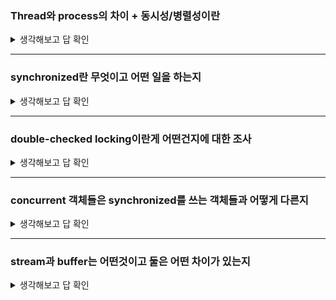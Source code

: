### Thread와 process의 차이 + 동시성/병렬성이란

<details>
<summary>생각해보고 답 확인</summary>

**프로세스**

 메모리 상에서 실행중인 프로그램 

운영체제가 **프로세스를** 최소 작업 단위로 삼고 독립된 Code/Data/Stack/Heap 메모리 영역을 할당해 주기 때문에 다른 프로세스의 변수나 자료에 접근할 수 없다. 

**스레드**

 이 프로세스 안에서 실행되는 흐름 단위

  Stack 메모리 영역을 제외한 다른 메모리 영역을 같은 프로세스 내 다른 스레드와 공유

  ### 병렬성

- 실제로 동시에 실행되는 것
- 멀티 코어에서 멀티 스레드를 동작시키는 방식으로, **한 개 이상의 스레드를 포함하는 각 코어들이 동시에 실행되는 성질**을 말한다.

### 동시성

- 동시에 실행되는 것처럼 보이는 것
- 싱글 코어에서 멀티 스레드를 동작시키기 위한 방식으로, 멀티 태스킹을 위해 `여러 개의 스레드가 번갈아가면서 실행`되는 성질을 말한다.
- 멀티 스레드로 동시성을 만족시킬 수 있는 것이지 동시성과 멀티 스레드는 연관이 없다.

</details>


-----
### synchronized란 무엇이고 어떤 일을 하는지
<details>
<summary>생각해보고 답 확인</summary>

**[ *synchronized : 현재 데이터를 사용하고 있는 해당 스레드 제외하고 나머지 스레드들은 데이터에 접근 할 수 없도록 막는 개념 ]**

**자바에서 여러 쓰레드가 한 객체에 선언된 메소드에 접근하여 데이터를 처리하려고 할 때 동시에 연산을 수행하면 값이 꼬이는 경우가 발생할 수 있기 때문에 .** 

**synchronized 로 선언하는 방법을 씀으로써**, **이 메소드는 동일한 객체를 참조하는 다른 쓰레드에서, 이 메소드를 변경하려고 하면 먼저 들어온 쓰레드가 종료될 때까지 기다린다**.

**단, 메소드에서 인스턴스 변수를 수정하려고 할 때에만 이러한 문제**가 생긴다. 즉, **매개변수나 메소드에서만 사용하는 지역변수만 다르는 메소드는 전혀 synchronized로 선언할 필요가 없다.**

**메소드에 간단히 synchronized를 추가해 주면 되는 것으로 보인다.** **하지만 이렇게 하면,** 

**성능상 문제점이 발생할 수도 있다.**

**amount라는 변수를 처리하는 부분만 synchronized 처리를 해 주면 된다.** 

 **잠금 처리를 하기 위한 별도의 객체를 선언하여 사용한다.**

 sychronized 블록을 사용할 때에는 lock이라는 별도의 객체를 사용할 수 있다.

</details>

------
### double-checked locking이란게 어떤건지에 대한 조사
<details>
<summary>생각해보고 답 확인</summary>

Double Checked Locking(이하 DCL)이란 주로 Singleton 패턴을 구현할 때, 자주 사용되는 테크닉 

Singleton의 getInstance()메서드를 구현할 때, 메서드에 synchronized 키워드를 붙일 경우 발생하는 비효율이 있다. 

여기서 비효율이란, 처음 instance를 lazy Loading할 때만 동기화를 진행하면 되는데 매번 getInstance메서드에 동기화가 걸리는 것이다. 

따라서 getInstance 안에서 instance==null인지를 1번 체크하고 그안에서 synchronized block을 넣고 그안에서 1번 더 instance==null인지를 재 확인한다. 이후 instance를 생성해서 return하는 것을 DCL이라 부른다.

</details>

------
### concurrent 객체들은 synchronized를 쓰는 객체들과 어떻게 다른지
<details>
<summary>생각해보고 답 확인</summary>

ConcurrentHashMap은 Hashtable처럼 모든 요청에 대한 동시성 처리에 있어 전체 Map에 대하여 Lock을 거는 것이 아니라, 꼭 필요한 부분에서만 Table Bucket에 대한 Lock을 사용하여 성능을 높인 방식인데요.

빈 bucket에 대한 최초 node 삽입 시에도 lock이 아닌 compare and swap 방식이 사용되며, 그 외에 업데이트*(삽입, 삭제, 교체 작업)*에서는 해당 버킷에 대해 synchronized 키워드를 통한 block/unblock이 적용되게 됩니다.

**Hashtable**의 경우 synchronized 키워드로 인해 Map 전체에 block/unblock 처리가 적용되어 thread-safe 하지만 성능적인 오버헤드를 발생 → 병목현상이 발생

**ConcurrentHashMap**의 경우 Map의 일부분에만 block/unblock 처리가 적용되기 때문에 thread-safe라는 특징을 가져가면서도 성능까지 고려된 클래스입니다.

내부적으로 관리하는 **가변 배열 table**

꼭 필요한 부분에서만 Table Bucket에 대한 Lock을 사용하여 성능을 높인 방식인데요.

빈 bucket에 대한 최초 node 삽입 시에도 lock이 아닌 compare and swap 방식이 사용되며, 그 외에 업데이트*(삽입, 삭제, 교체 작업)*에서는 해당 버킷에 대해 synchronized 키워드를 통한 block/unblock이 적용되게 됩니다.

### **HashTable**

동일한 인스턴스에 대해 동시에 여러 요청이 들어오게 되는 경우, 

메소드 호출 전 쓰레드간 동기화 락을 통해 멀티 쓰레드 환경에서 data의 무결성을 보장해준다.

※ **Map 전체에 block/unblock 처리 적용 과정** 

- **빈 해시 버킷에 node를 삽입하는 경우 /** 버킷에 이미 Node가 존재하는 경우 ****

      block/unblock 과정을 통해 **Lock을 걸어서 동시성 문제를 처리**

### **ConcurrentHashMap 동기화 동작 원리**

### **get() method**

ConcurrentHashMap의 get() 메서드 synchronized 키워드가 존재 X

따라서 get() 메서드를 포함한 검색 작업 요청 시에는 스레드 동기화가 적용되지 않으며 put(), remove() 등의 업데이트 작업과 동시에 수행될 수 있습니다.

때문에 get() 메서드 등의 검색 작업은 요청이 들어왔을 때, **'가장 최근에 완료된 업데이트의 작업 결과를 반영'**

### **put() method**

put(key, value) 메서드 호출 시 내부적으로 putVal(key, value, onlyIfAbsent) 메서드가 실행되는데요.

putVal() 메서드를 살펴보면 메서드 자체에 synchronized 키워드가 적용된 것이 아니라, 메서드 동작 과정에서 synchronized 키워드가 사용되는 것

*(코드를 살펴보면 해당 버킷에 대한 노드가 이미 존재할 때 분기처리 되는 부분에서만 synchronized가 적용되는 것을 확인할 수 있습니다.)*

즉, ConcurrentHashMap의 업데이트 작업*(put 외에 remove, clear 메서드 등을 포함)*에서는 **각각의 Table Bucket 별로 block/unblock 처리가 진행되기 때문에 멀티스레드 환경에서의 성능이 향상되는 것**

### 코드 안에서의 동작 원리

위 코드에서 1번 부분은 ConcurrentHashMap 내부적으로 관리하는 **가변 배열 table**을 무한 루프로 돌리는 과정인데요.

이 과정을 통해 데이터가 삽입될 bucket을 확인 / tabAt() 메서드를 통해 해당 bucket을 가져오고

- **putVal() 메서드 동작 시 Bucket에 Node가 존재하는 경우**

     synchronized 키워드를 이용해 하나의 thread만 해당 bucket에 접근할 수 있도록 제어

     서로 다른 thread가 같은 Hash Bucket에 접근할 때만 block이 걸리게 됩니다.

- **해당 bucket이 null로 비어있는 경우**

    casTabAt() 메서드를 통해 new Node를 해당 bucket에 삽입하는 과정 으로 Compare and Swap 방식이 적용

    Compare and Swap*(cas)*는 멀티스레드 환경에서 Atomic 연산으로 동시성 문제 처리를 위한 Non-Blocking 방식

CAS 알고리즘은 현재 스레드가 가지고 있는 기존값과 메모리가 가지고 있는 값을 비교해 같은 경우 변경할 값을 메모리에 반영하고 true를 반환한다. 다른 경우에는 변경값이 반영되지 않고 false를 반환한 다음 재시도를 하는 방식으로 동작한다. CAS 알고리즘을 통해 가시성과 원자성 문제를 해결할 수 있다.

### **2. HashTable**

**thread-safe** 하다.

key,value에 **null을 허용하지 않는다.**

HashMap의 멀티스레드 환경에서의 동기화처리로 인한 문제점을 보완한 것이 HashTable.

HashTable의 메소드는 전부 synchronized 키워드가 붙어있기 때문에 메소드 호출 전 쓰레드간 동기화 락을 통해 멀티 쓰레드 환경에서 data의 무결성을 보장해준다.

동기화 락때문에 속도는 느리지만, data의 **안정성이 높고 신뢰성이 보장된다.**

### **3. ConcurrentHashMap**

**thread-safe** 하다.

key,value에 **null을 허용하지 않는다.**

HashTable과 동일한 기능을 갖는다.

java5 에서 **HashTable의 성능을 향상**시켜 나온것이 ConcurrentHashMap이다.

</details>

-----
### stream과 buffer는 어떤것이고 둘은 어떤 차이가 있는지

<details>
<summary>생각해보고 답 확인</summary>

**Stream이란, 데이터가 들어온 순서대로 흘러다니는 `단방향`의 `통로`이다.** 입구와 출구가 존재하며 입구를 InputStream, 출구를 OutputStream이라 한다. Stream을 통해 데이터는 기본적으로 byte또는 byte[] 형태로 흘러다닌다.

**Stream은 `동기적`, `blocking방식`으로 동작한다.** 데이터를 읽거나 쓰기 위해 스트림에 요청하면 스트림은 자신의 역할에 맞춰 다시 데이터를 읽거나 쓸 수 있을 때까지 다른 작업을 하지 못하고 무한정 기다린다.

**Buffer란, 임시로 데이터를 담아둘 수있는 일종의 큐이다.** 바이트 단위의 데이터가 입력될 때마다 Stream은 즉시 전송하게 되는데 이것은 디스크 접근이나 네트워크 접근같은 오버헤드가 발생하기 때문에 매우 비효율적인 방법이다. Buffer는 중간에서 입력을 모아서 한번에 출력함으로써 I/O 의 성능을 향상시키는 역할을 한다.

</details>


